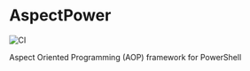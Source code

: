 # AspectPower 
![CI](https://github.com/mamidenn/AspectPower/workflows/CI/badge.svg)

Aspect Oriented Programming (AOP) framework for PowerShell
